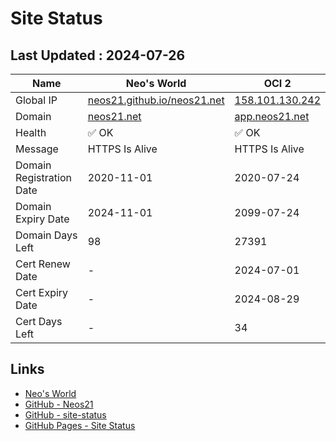 # Site Status


## Last Updated : 2024-07-26

| Name | Neo's World | OCI 2 |
|------|---|---|
| Global IP                | [neos21.github.io/neos21.net](http://neos21.github.io/neos21.net/) | [158.101.130.242](http://158.101.130.242/) |
| Domain                   | [neos21.net](https://neos21.net/) | [app.neos21.net](https://app.neos21.net/) |
| Health                   | ✅ OK | ✅ OK |
| Message                  | HTTPS Is Alive | HTTPS Is Alive |
| Domain Registration Date | 2020-11-01 | 2020-07-24 |
| Domain Expiry Date       | 2024-11-01 | 2099-07-24 |
| Domain Days Left         | 98 | 27391 |
| Cert Renew Date          | - | 2024-07-01 |
| Cert Expiry Date         | - | 2024-08-29 |
| Cert Days Left           | - | 34 |


## Links

- [Neo's World](https://neos21.net/)
- [GitHub - Neos21](https://github.com/Neos21/)
- [GitHub - site-status](https://github.com/Neos21/site-status)
- [GitHub Pages - Site Status](https://neos21.github.io/site-status/)
